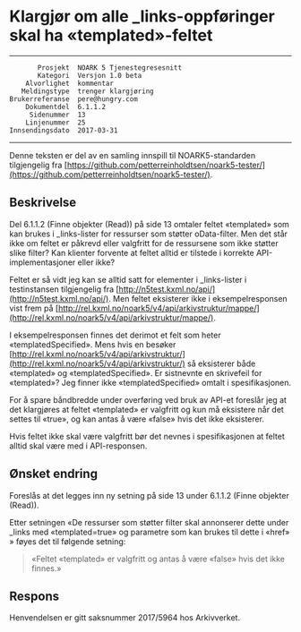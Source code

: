 Klargjør om alle \_links-oppføringer skal ha «templated»-feltet
===============================================================

 ------------------  ---------------------------------
           Prosjekt  NOARK 5 Tjenestegresesnitt
           Kategori  Versjon 1.0 beta
        Alvorlighet  kommentar
       Meldingstype  trenger klargjøring
    Brukerreferanse  pere@hungry.com
        Dokumentdel  6.1.1.2
         Sidenummer  13
        Linjenummer  25
    Innsendingsdato  2017-03-31
 ------------------  ---------------------------------

Denne teksten er del av en samling innspill til NOARK5-standarden
tilgjengelig fra [https://github.com/petterreinholdtsen/noark5-tester/](https://github.com/petterreinholdtsen/noark5-tester/).

Beskrivelse
-----------

Del 6.1.1.2 (Finne objekter (Read)) på side 13 omtaler feltet
«templated» som kan brukes i \_links-lister for ressurser som støtter
oData-filter.  Men det står ikke om feltet er påkrevd eller valgfritt
for de ressursene som ikke støtter slike filter?  Kan klienter
forvente at feltet alltid er tilstede i korrekte API-implementasjoner
eller ikke?

Feltet er så vidt jeg kan se alltid satt for elementer i
\_links-lister i testinstansen tilgjengelig fra
[http://n5test.kxml.no/api/](http://n5test.kxml.no/api/).  Men feltet
eksisterer ikke i eksempelresponsen vist frem på
[http://rel.kxml.no/noark5/v4/api/arkivstruktur/mappe/](http://rel.kxml.no/noark5/v4/api/arkivstruktur/mappe/).

I eksempelresponsen finnes det derimot et felt som heter
«templatedSpecified».  Mens hvis en besøker
[http://rel.kxml.no/noark5/v4/api/arkivstruktur/](http://rel.kxml.no/noark5/v4/api/arkivstruktur/)
så eksisterer både «templated» og «templatedSpecified».  Er sistnevnte
en skrivefeil for «templated»?  Jeg finner ikke «templatedSpecified»
omtalt i spesifikasjonen.

For å spare båndbredde under overføring ved bruk av API-et foreslår
jeg at det klargjøres at feltet «templated» er valgfritt og kun må
eksistere når det settes til «true», og kan antas å være «false» hvis
det ikke eksisterer.

Hvis feltet ikke skal være valgfritt bør det nevnes i spesifikasjonen
at feltet alltid skal være med i API-responsen.

Ønsket endring
--------------

Foreslås at det legges inn ny setning på side 13 under 6.1.1.2 (Finne
objekter (Read)).

Etter setningen «De ressurser som støtter filter skal annonserer dette
under \_links med «templated=true» og parametre som kan brukes til
dette i «href» » føyes det til følgende setning:

> «Feltet «templated» er valgfritt og antas å være «false» hvis det
> ikke finnes.»

Respons
-------

Henvendelsen er gitt saksnummer 2017/5964 hos Arkivverket.
